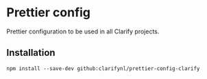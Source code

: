 # Prettier config

Prettier configuration to be used in all Clarify projects.

## Installation

```
npm install --save-dev github:clarifynl/prettier-config-clarify
```